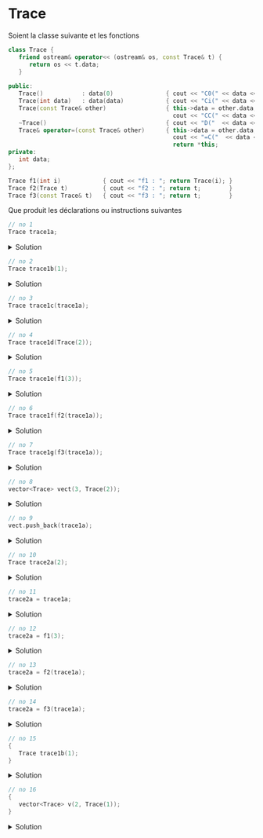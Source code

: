 # Trace

Soient la classe suivante et les fonctions

~~~cpp
class Trace {
   friend ostream& operator<< (ostream& os, const Trace& t) {
      return os << t.data;
   }
   
public:
   Trace()           : data(0)               { cout << "C0(" << data << ") ";   }
   Trace(int data)   : data(data)            { cout << "Ci(" << data << ") ";   }
   Trace(const Trace& other)                 { this->data = other.data;
                                               cout << "CC(" << data << ") ";   }
   ~Trace()                                  { cout << "D("  << data << ") ";   }
   Trace& operator=(const Trace& other)      { this->data = other.data;
                                               cout << "=C("  << data << ") ";
                                               return *this;                    }
private:
   int data;
};

Trace f1(int i)            { cout << "f1 : "; return Trace(i); }
Trace f2(Trace t)          { cout << "f2 : "; return t;        }
Trace f3(const Trace& t)   { cout << "f3 : "; return t;        }
~~~

Que produit les déclarations ou instructions suivantes

~~~cpp
// no 1
Trace trace1a;
~~~

<details>
<summary>Solution</summary>

~~~
C0(0)
~~~

------------------------------------------------------------

</details>

~~~cpp
// no 2
Trace trace1b(1);
~~~

<details>
<summary>Solution</summary>

~~~
Ci(1)
~~~

------------------------------------------------------------

</details>

~~~cpp
// no 3
Trace trace1c(trace1a);
~~~

<details>
<summary>Solution</summary>

~~~
CC(0)
~~~

------------------------------------------------------------

</details>

~~~cpp
// no 4
Trace trace1d(Trace(2));
~~~

<details>
<summary>Solution</summary>

~~~
Ci(2)
~~~

------------------------------------------------------------

</details>

~~~cpp
// no 5
Trace trace1e(f1(3));
~~~

<details>
<summary>Solution</summary>

~~~
f1 : Ci(3)
~~~

------------------------------------------------------------

</details>

~~~cpp
// no 6
Trace trace1f(f2(trace1a));
~~~

<details>
<summary>Solution</summary>

~~~
CC(0) f2 : CC(0) D(0)
~~~

------------------------------------------------------------

</details>

~~~cpp
// no 7
Trace trace1g(f3(trace1a));
~~~

<details>
<summary>Solution</summary>

~~~
f3 : CC(0)
~~~

------------------------------------------------------------

</details>

~~~cpp
// no 8
vector<Trace> vect(3, Trace(2));
~~~

<details>
<summary>Solution</summary>

~~~
Ci(2) CC(2) CC(2) CC(2) D(2)
~~~

------------------------------------------------------------

</details>

~~~cpp
// no 9
vect.push_back(trace1a);
~~~

<details>
<summary>Solution</summary>

~~~
CC(0) CC(2) CC(2) CC(2) D(2) D(2) D(2)
~~~

------------------------------------------------------------

</details>

~~~cpp
// no 10
Trace trace2a(2);
~~~

<details>
<summary>Solution</summary>

~~~
Ci(2)
~~~

------------------------------------------------------------

</details>

~~~cpp
// no 11
trace2a = trace1a;
~~~

<details>
<summary>Solution</summary>

~~~
=C(0)
~~~

------------------------------------------------------------

</details>

~~~cpp
// no 12
trace2a = f1(3);
~~~

<details>
<summary>Solution</summary>

~~~
f1 : Ci(3) =C(3) D(3)
~~~

------------------------------------------------------------

</details>

~~~cpp
// no 13
trace2a = f2(trace1a);
~~~

<details>
<summary>Solution</summary>

~~~
CC(0) f2 : CC(0) =C(0) D(0) D(0)
~~~

------------------------------------------------------------

</details>

~~~cpp
// no 14
trace2a = f3(trace1a);
~~~

<details>
<summary>Solution</summary>

~~~
f3 : CC(0) =C(0) D(0)
~~~

------------------------------------------------------------

</details>

~~~cpp
// no 15
{
   Trace trace1b(1);
}
~~~

<details>
<summary>Solution</summary>

~~~
Ci(1) D(1)
~~~

------------------------------------------------------------

</details>

~~~cpp
// no 16
{
   vector<Trace> v(2, Trace(1));
}
~~~

<details>
<summary>Solution</summary>

~~~
Ci(1) CC(1) CC(1) D(1) D(1) D(1)
~~~

------------------------------------------------------------

</details>

